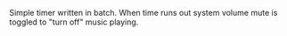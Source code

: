 Simple timer written in batch. When time runs out system volume mute is toggled to "turn off" music playing.
